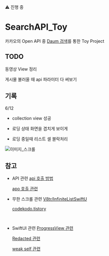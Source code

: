⚠️ 진행 중

# SearchAPI_Toy

카카오의 Open API 중 [Daum 검색](https://developers.kakao.com/docs/latest/ko/daum-search/dev-guide)를 통한 Toy Project

## TODO

동영상 View 정리
<br/>

게시물 불러올 때 api 파라미터 다 써보기
<br/>

## 기록

6/12
<br/>

- collection view 성공
  <br/>

- 로딩 상태 화면을 겹치게 보이게
  <br/>

- 로딩 중일때 리스트 셀 블락처리
  <br/>

![이미지_스크롤](https://github.com/BOLTB0X/Network-programming/assets/83914919/a1ae924b-9c59-4bfa-8836-569c0b97abbe)
<br/>

## 참고

- API 관련
  [api 호출 방법](https://donghoon.io/blog/swift_image_search/)
  <br/>

  [apo 호출 관련](https://rldd.tistory.com/215)

- 무한 스크롤 관련
  [V8tr/InfiniteListSwiftU](https://github.com/V8tr/InfiniteListSwiftUI)
  <br/>

  [codekodo.tistory](https://codekodo.tistory.com/207)
  <br/>

<br/>

- SwiftUI 관련
  [ProgressView 관련](https://seons-dev.tistory.com/entry/SwiftUI-ProgressView-작업-진행률)
  <br/>

  [Redacted 관련](https://seons-dev.tistory.com/entry/SwiftUI-Redacted)
  <br/>

  [weak self 관련](https://ios-development.tistory.com/926)
  <br/>
